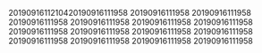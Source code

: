 2019091611210420190916111958
20190916111958
20190916111958
20190916111958
20190916111958
20190916111958
20190916111958
20190916111958
20190916111958
20190916111958
20190916111958
20190916111958
20190916111958
20190916111958
20190916111958
